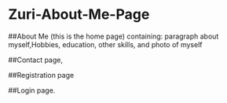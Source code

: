 # Zuri-About-Me-Page
##About Me (this is the home page)
containing: paragraph about myself,Hobbies, education, other skills, and photo of myself

##Contact page, 

##Registration page

##Login page.










